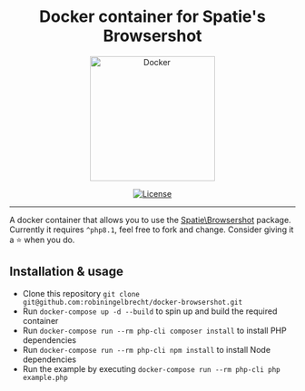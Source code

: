 <h1 align="center">Docker container for Spatie's Browsershot</h1>

<p align="center">
	<img src="https://github.com/robiningelbrecht/docker-browsershot/raw/master/readme/docker.webp" alt="Docker" height="220">
</p>

<p align="center">
<a href="https://github.com/robiningelbrecht/docker-browsershot/blob/master/LICENSE"><img src="https://img.shields.io/github/license/robiningelbrecht/docker-browsershot?color=428f7e&logo=open%20source%20initiative&logoColor=white" alt="License"></a>
</p>

------

A docker container that allows you to use the [Spatie\Browsershot](https://github.com/spatie/browsershot) package. Currently it requires `^php8.1`, feel free to fork and change. Consider giving it a ⭐ when you do.

## Installation & usage

* Clone this repository `git clone git@github.com:robiningelbrecht/docker-browsershot.git`
* Run `docker-compose up -d --build` to spin up and build the required container
* Run `docker-compose run --rm php-cli composer install` to install PHP dependencies
* Run `docker-compose run --rm php-cli npm install` to install Node dependencies
* Run the example by executing `docker-compose run --rm php-cli php example.php`

